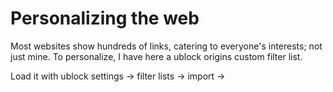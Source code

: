 # Personalizing the web

Most websites show hundreds of links, catering to everyone's interests; not just mine. To personalize, I have here a ublock origins custom filter list.

Load it with ublock settings -> filter lists -> import ->
    
